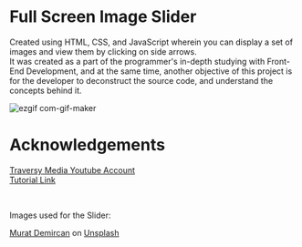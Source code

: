 # Full Screen Image Slider

  Created using HTML, CSS, and JavaScript wherein you can display a set of images and view them by clicking on side arrows. <br>
It was created as a part of the programmer's in-depth studying with Front-End Development, and at the same time, another objective of this project is for the developer
to deconstruct the source code, and understand the concepts behind it.

![ezgif com-gif-maker](https://user-images.githubusercontent.com/110365482/198296610-f4bde26d-4887-4c93-88d9-7668c8654bf6.gif)

# Acknowledgements

<a href="https://www.youtube.com/c/TraversyMedia" target="_blank">Traversy Media Youtube Account</a> <br>
<a href="https://youtu.be/wWWNrANNO1k" target="_blank">Tutorial Link</a> <br>

<br>

Images used for the Slider:<br>

<a href="https://unsplash.com/@53muratdemircan" target="_blank">Murat Demircan</a> on <a href="https://unsplash.com/" target="_blank">Unsplash</a>
